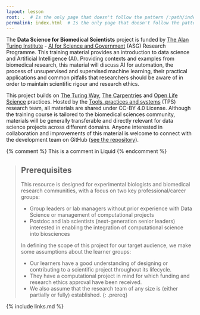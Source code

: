 ```yaml
---
layout: lesson
root: .  # Is the only page that doesn't follow the pattern /:path/index.html
permalink: index.html  # Is the only page that doesn't follow the pattern /:path/index.html
---
```


<p>The <strong>Data Science for Biomedical Scientists</strong> project is funded by <a href="https://www.turing.ac.uk">The Alan Turing Institute</a> - <a href="https://www.turing.ac.uk/research/asg">AI for Science and Government</a> (ASG) Research Programme.
This training material provides an introduction to data science and Artificial Intelligence (AI).
Providing contexts and examples from biomedical research, this material will discuss AI for automation, the process of unsupervised and supervised machine learning, their practical applications and common pitfalls that researchers should be aware of in order to maintain scientific rigour and research ethics.
</p>

<p>This project builds on <a href="https://the-turing-way.netlify.app/">The Turing Way</a>, <a href="https://carpentries.org/">The Carpentries</a> and <a href="https://openlifesci.org/">Open Life Science</a> practices. Hosted by the <a href="https://www.turing.ac.uk/work-turing/tools-practices-and-systems-open-leadership-team-call-volunteering">Tools, practices and systems</a> (TPS) research team, all materials are shared under CC-BY 4.0 License. Although the training course is tailored to the biomedical sciences community, materials will be generally transferable and directly relevant for data science projects across different domains. Anyone interested in collaboration and improvements of this material is welcome to connect with the development team on GitHub (<a href="https://github.com/carpentries-incubator/managing-computational-projects">see the repository</a>).</p>


<!-- this is an html comment -->

{% comment %} This is a comment in Liquid {% endcomment %}

> ## Prerequisites
>
> This resource is designed for experimental biologists and biomedical research communities, with a focus on two key professional/career groups:
> * Group leaders or lab managers without prior experience with Data Science or management of computational projects
> * Postdoc and lab scientists (next-generation senior leaders) interested in enabling the integration of computational science into biosciences
>
> In defining the scope of this project for our target audience, we make some assumptions about the learner groups:
>
> * Our learners have a good understanding of designing or contributing to a scientific project throughout its lifecycle.
> * They have a computational project in mind for which funding and research ethics approval have been received.
> * We also assume that the research team of any size is (either partially or fully) established.
{: .prereq}

{% include links.md %}
